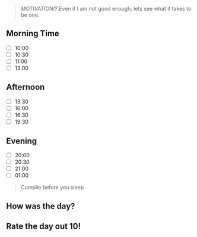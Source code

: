 > *MOTIVATION!?*
> Even if I am not good enough, lets see what it takes to be one.

## Morning Time
- [ ] 10:00 
- [ ] 10:30 
- [ ] 11:00 
- [ ] 13:00 

## Afternoon
- [ ] 13:30 
- [ ] 16:00 
- [ ] 16:30 
- [ ] 19:30 

## Evening
- [ ] 20:00 
- [ ] 20:30 
- [ ] 21:00 
- [ ] 01:00 

> Compile before you sleep

## How was the day?



## Rate the day out 10!
